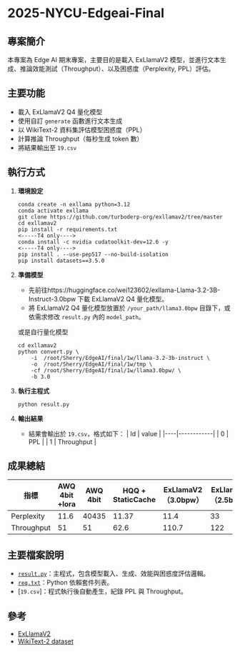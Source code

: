 # 2025-NYCU-Edgeai-Final


## 專案簡介
本專案為 Edge AI 期末專案，主要目的是載入 ExLlamaV2 模型，並進行文本生成、推論效能測試（Throughput）、以及困惑度（Perplexity, PPL）評估。

## 主要功能
- 載入 ExLlamaV2 Q4 量化模型
- 使用自訂 `generate` 函數進行文本生成
- 以 WikiText-2 資料集評估模型困惑度（PPL）
- 計算推論 Throughput（每秒生成 token 數）
- 將結果輸出至 `19.csv`

## 執行方式

1. **環境設定**
   ```
   conda create -n exllama python=3.12
   conda activate exllama
   git clone https://github.com/turboderp-org/exllamav2/tree/master
   cd exllamav2
   pip install -r requirements.txt
   <-----T4 only---->
   conda install -c nvidia cudatoolkit-dev=12.6 -y
   <-----T4 only---->
   pip install . --use-pep517 --no-build-isolation
   pip install datasets==3.5.0
   ```

2. **準備模型**
   - 先前往https://huggingface.co/wei123602/exllama-Llama-3.2-3B-Instruct-3.0bpw 下載 ExLlamaV2 Q4 量化模型。
   - 將 ExLlamaV2 Q4 量化模型放置於 `/your_path/llama3.0bpw` 目錄下，或依需求修改 `result.py` 內的 `model_path`。

   或是自行量化模型

   ```
   cd exllamav2
   python convert.py \
       -i  /root/Sherry/EdgeAI/final/1w/llama-3.2-3b-instruct \
       -o  /root/Sherry/EdgeAI/final/1w/tmp \
       -cf /root/Sherry/EdgeAI/final/1w/llama3.0bpw/ \
       -b 3.0
   ```
3. **執行主程式**
   ```
   python result.py
   ```

4. **輸出結果**
   - 結果會輸出於 `19.csv`，格式如下：
     | Id | value      |
     |----|------------|
     | 0  | PPL        |
     | 1  | Throughput |


##  成果總結

| 指標       | AWQ 4bit +lora | AWQ 4bit | HQQ + StaticCache | ExLlamaV2（3.0bpw） | ExLlamaV2（2.5bpw） |
| ---------- | -------------- | -------- | ----------------- | ------------------- | ------------------- |
| Perplexity | 11.6           | 40435    | 11.37             | 11.4                | 33                  |
| Throughput | 51             | 51       | 62.6              | 110.7               | 122|

## 主要檔案說明

- [`result.py`](result.py)：主程式，包含模型載入、生成、效能與困惑度評估邏輯。
- [`req.txt`](req.txt)：Python 依賴套件列表。
- [`19.csv`]：程式執行後自動產生，紀錄 PPL 與 Throughput。

## 參考
- [ExLlamaV2](https://github.com/turboderp/exllamav2)
- [WikiText-2 dataset](https://huggingface.co/datasets/wikitext)
